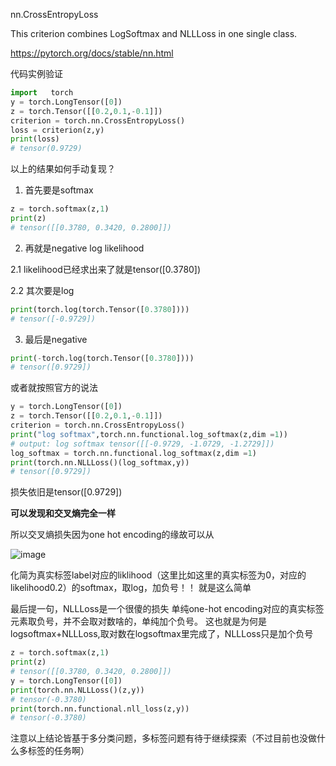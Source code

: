 nn.CrossEntropyLoss

This criterion combines LogSoftmax and NLLLoss in one single class.

https://pytorch.org/docs/stable/nn.html

代码实例验证

```python
import   torch
y = torch.LongTensor([0])
z = torch.Tensor([[0.2,0.1,-0.1]])
criterion = torch.nn.CrossEntropyLoss()
loss = criterion(z,y)
print(loss)
# tensor(0.9729)
```
以上的结果如何手动复现？
1. 首先要是softmax
```python
z = torch.softmax(z,1)
print(z)
# tensor([[0.3780, 0.3420, 0.2800]])
```
2. 再就是negative log likelihood

2.1 likelihood已经求出来了就是tensor([0.3780])

2.2 其次要是log
```python
print(torch.log(torch.Tensor([0.3780])))
# tensor([-0.9729])
```
3. 最后是negative
```python
print(-torch.log(torch.Tensor([0.3780])))
# tensor([0.9729])
```
或者就按照官方的说法
```python
y = torch.LongTensor([0])
z = torch.Tensor([[0.2,0.1,-0.1]])
criterion = torch.nn.CrossEntropyLoss()
print("log softmax",torch.nn.functional.log_softmax(z,dim =1))
# output: log softmax tensor([[-0.9729, -1.0729, -1.2729]])
log_softmax = torch.nn.functional.log_softmax(z,dim =1)
print(torch.nn.NLLLoss()(log_softmax,y))
# tensor([0.9729])
```
损失依旧是tensor([0.9729])

**可以发现和交叉熵完全一样**

所以交叉熵损失因为one hot encoding的缘故可以从

![image](https://user-images.githubusercontent.com/46443218/114267324-b69fe680-99f2-11eb-8375-0785c6f07e1f.png)

化简为真实标签label对应的liklihood（这里比如这里的真实标签为0，对应的likelihood0.2）的softmax，取log，加负号！！
就是这么简单

最后提一句，NLLLoss是一个很傻的损失
单纯one-hot encoding对应的真实标签元素取负号，并不会取对数啥的，单纯加个负号。
这也就是为何是logsoftmax+NLLLoss,取对数在logsoftmax里完成了，NLLLoss只是加个负号
```python
z = torch.softmax(z,1)
print(z)
# tensor([[0.3780, 0.3420, 0.2800]])
y = torch.LongTensor([0])
print(torch.nn.NLLLoss()(z,y))
# tensor(-0.3780)
print(torch.nn.functional.nll_loss(z,y))
# tensor(-0.3780)
```

注意以上结论皆基于多分类问题，多标签问题有待于继续探索（不过目前也没做什么多标签的任务啊）
 
